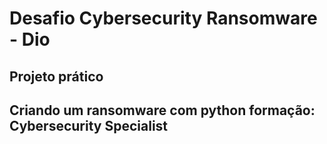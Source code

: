 # Desafio Cybersecurity Ransomware - Dio 
## Projeto prático
## Criando um ransomware com python formação: Cybersecurity Specialist
